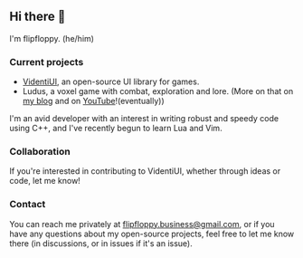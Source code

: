 ## Hi there 👋

I'm flipfloppy. (he/him)

### Current projects 

* [VidentiUI](https://github.com/flipfloppy1/VidentiUI), an open-source UI library for games.
* Ludus, a voxel game with combat, exploration and lore. (More on that on [my blog](https://flipfloppy.dev/) and on [YouTube](https://www.youtube.com/@flipfloppy1)!(eventually))

I'm an avid developer with an interest in writing robust and speedy code using C++, and I've recently begun to learn Lua and Vim. 

### Collaboration
If you're interested in contributing to VidentiUI, whether through ideas or code, let me know!

### Contact
You can reach me privately at flipfloppy.business@gmail.com, or if you have any questions about my open-source projects, feel free to let me know there (in discussions, or in issues if it's an issue).
